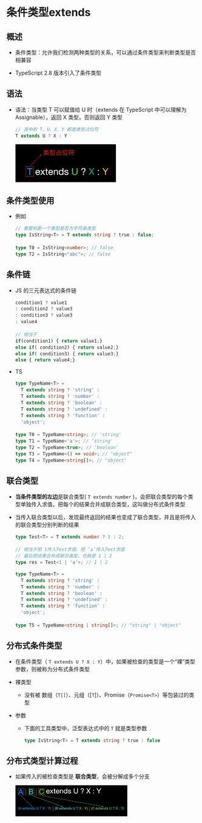 # 条件类型extends

## 概述

  - 条件类型：允许我们检测两种类型的关系，可以通过条件类型来判断类型是否相兼容

  - TypeScript 2.8 版本引入了条件类型

## 语法

  - 语法：当类型 T 可以赋值给 U 时（extends  在 TypeScript 中可以理解为 Assignable），返回 X 类型，否则返回 Y 类型

    ```typescript
    // 其中的 T、U、X、Y 都是类型占位符
    T extends U ? X : Y
    ```

    ![](image/image_4sdTxpy8K4.png)

## 条件类型使用

  - 例如

    ```typescript
    // 需要判断一个类型是否为字符串类型
    type IsString<T> = T extends string ? true : false;

    type T0 = IsString<number>; // false
    type T2 = IsString<"abc">; // false

    ```

## 条件链

  - JS 的三元表达式的条件链

    ```javascript
    condition1 ? value1
    : condition2 ? value3
    : condition3 ? value3
    : value4

    // 相当于
    if(condition1) { return value1;}
    else if( condition2) { return value2;}
    else if( condition3) { return value3;}
    else { return value4;}

    ```

  - TS

    ```typescript
    type TypeName<T> =
      T extends string ? 'string' :
      T extends string ? 'number' :
      T extends string ? 'boolean' :
      T extends string ? 'undefined' :
      T extends string ? 'function' :
      'object';

    type T0 = TypeName<string>; // 'string'
    type T1 = TypeName<'a'>; // 'string'
    type T2 = TypeName<true>; // 'boolean'
    type T3 = TypeName<() => void>; // "object"
    type T4 = TypeName<string[]>; // "object"
    ```

## 联合类型

  - **当条件类型的左边**是联合类型( `T extends number` )，会把联合类型的每个类型单独传入求值，把每个的结果合并成联合类型，这叫做分布式条件类型

  - 当传入联合类型以后，发现最终返回的结果也变成了联合类型，并且是将传入的联合类型分别判断的结果

    ```typescript
    type Test<T> = T extends number ? 1 : 2;

    // 相当于把 1传入Test求值，把 ‘a’传入Test求值
    // 最后把结果合并成联合类型，也就是 1 | 2
    type res = Test<1 | 'a'>; // 1 | 2
    ```

    ```typescript
    type TypeName<T> =
      T extends string ? 'string' :
      T extends string ? 'number' :
      T extends string ? 'boolean' :
      T extends string ? 'undefined' :
      T extends string ? 'function' :
      'object';

    type T5 = TypeName<string | string[]>; // "string" | "object"
    ```

## 分布式条件类型

  - 在条件类型（ `T extends U ? X : Y`）中，如果被检查的类型是一个“裸”类型参数，则被称为分布式条件类型

  - 裸类型

      - 没有被 数组（`T[]`）、元组（\[`T`]）、Promise（`Promise<T>`）等包装过的类型

  - 参数

      - 下面的工具类型中，泛型表达式中的 `T` 就是类型参数

        ```typescript
        type IsString<T> = T extends string ? true : false
        ```

## 分布式类型计算过程

  - 如果传入的被检查类型是 **联合类型**，会被分解成多个分支

    ![](image/image_rynVHVpQfI.png)
